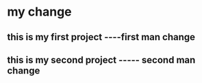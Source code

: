 # my change
## this is my first project ----first man change

## this is my second project ----- second man change

